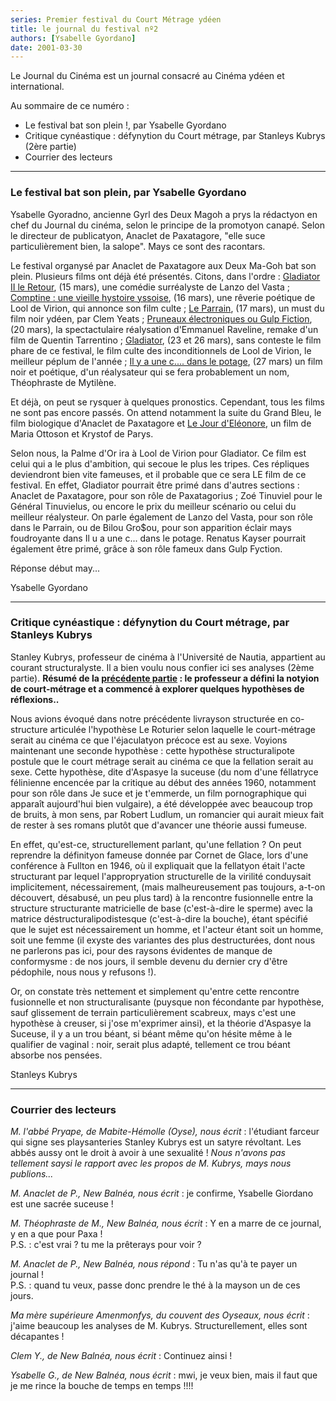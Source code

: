 ```yaml
---
series: Premier festival du Court Métrage ydéen
title: le journal du festival nº2
authors: [Ysabelle Gyordano]
date: 2001-03-30
---
```


Le Journal du Cinéma est un journal consacré au Cinéma ydéen et international. 

Au sommaire de ce numéro :

- Le festival bat son plein !, par Ysabelle Gyordano
- Critique cynéastique : défynytion du Court métrage, par Stanleys Kubrys (2ère partie)
- Courrier des lecteurs

---

### Le festival bat son plein, par Ysabelle Gyordano

Ysabelle Gyoradno, ancienne Gyrl des Deux Magoh a prys la rédactyon en chef du Journal du cinéma, selon le principe de la promotyon canapé. Selon le directeur de publicatyon, Anaclet de Paxatagore, "elle suce particulièrement bien, la salope". Mays ce sont des racontars.

Le festival organysé par Anaclet de Paxatagore aux Deux Ma-Goh bat son plein. Plusieurs films ont déjà été présentés. Citons, dans l'ordre : [Gladiator II le Retour](../475), (15 mars), une comédie surréalyste de Lanzo del Vasta ; [Comptine : une vieille hystoire yssoise](../497), (16 mars), une rêverie poétique de Lool de Virion, qui annonce son film culte ; [Le Parrain](../477), (17 mars), un must du film noir ydéen, par Clem Yeats ; [Pruneaux électroniques ou Gulp Fiction](../478), (20 mars), la spectactulaire réalysation d'Emmanuel Raveline, remake d'un film de Quentin Tarrentino ; [Gladiator](../488), (23 et 26 mars), sans conteste le film phare de ce festival, le film culte des inconditionnels de Lool de Virion, le meilleur péplum de l'année ; [Il y a une c.... dans le potage](../492), (27 mars) un film noir et poétique, d'un réalysateur qui se fera probablement un nom, Théophraste de Mytilène.

Et déjà, on peut se rysquer à quelques pronostics. Cependant, tous les films ne sont pas encore passés. On attend notamment la suite du Grand Bleu, le film biologique d'Anaclet de Paxatagore et [Le Jour d'Eléonore](../506), un film de Maria Ottoson et Krystof de Parys.

Selon nous, la Palme d'Or ira à Lool de Virion pour Gladiator. Ce film est celui qui a le plus d'ambition, qui secoue le plus les tripes. Ces répliques deviendront bien vite fameuses, et il probable que ce sera LE film de ce festival. En effet, Gladiator pourrait être primé dans d'autres sections : Anaclet de Paxatagore, pour son rôle de Paxatagorius ; Zoé Tinuviel pour le Général Tinuvielus, ou encore le prix du meilleur scénario ou celui du meilleur réalysteur. On parle également de Lanzo del Vasta, pour son rôle dans le Parrain, ou de Bilou Gro$ou, pour son apparition éclair mays foudroyante dans Il u a une c... dans le potage. Renatus Kayser pourrait également être primé, grâce à son rôle fameux dans Gulp Fyction.

Réponse début may...

Ysabelle Gyordano

---

### Critique cynéastique : défynytion du Court métrage, par Stanleys Kubrys

Stanley Kubrys, professeur de cinéma à l'Université de Nautia, appartient au courant structuralyste. Il a bien voulu nous confier ici ses analyses (2ème partie). **Résumé de la [précédente partie](../495) : le professeur a défini la notyion de court-métrage et a commencé à explorer quelques hypothèses de réflexions..**

Nous avions évoqué dans notre précédente livrayson structurée en co-structure articulée l'hypothèse Le Roturier selon laquelle le court-métrage serait au cinéma ce que l'éjaculatyon précoce est au sexe.
Voyions maintenant une seconde hypothèse : cette hypothèse structuralipote postule que le court métrage serait au cinéma ce que la fellation serait au sexe. Cette hypothèse, dite d'Aspasye la suceuse (du nom d'une féllatryce félinienne encencée par la critique au début des années 1960, notamment pour son rôle dans Je suce et je t'emmerde, un film pornographique qui apparaît aujourd'hui bien vulgaire), a été développée avec beaucoup trop de bruits, à mon sens, par Robert Ludlum, un romancier qui aurait mieux fait de rester à ses romans plutôt que d'avancer une théorie aussi fumeuse.

En effet, qu'est-ce, structurellement parlant, qu'une fellation ? On peut reprendre la définityon fameuse donnée par Cornet de Glace, lors d'une conférence à Fullton en 1946, où il expliquait que la fellatyon était l'acte structurant par lequel l'appropryation structurelle de la virilité conduysait implicitement, nécessairement, (mais malheureusement pas toujours, a-t-on découvert, désabusé, un peu plus tard) à la rencontre fusionnelle entre la structure structurante matricielle de base (c'est-à-dire le sperme) avec la matrice déstructuralipodistesque (c'est-à-dire la bouche), étant spécifié que le sujet est nécessairement un homme, et l'acteur étant soit un homme, soit une femme (il exyste des variantes des plus destructurées, dont nous ne parlerons pas ici, pour des raysons évidentes de manque de conformysme : de nos jours, il semble devenu du dernier cry d'être pédophile, nous nous y refusons !).

Or, on constate très nettement et simplement qu'entre cette rencontre fusionnelle et non structuralisante (puysque non fécondante par hypothèse, sauf glissement de terrain particulièrement scabreux, mays c'est une hypothèse à creuser, si j'ose m'exprimer ainsi), et la théorie d'Aspasye la Suceuse, il y a un trou béant, si béant même qu'on hésite même à le qualifier de vaginal : noir, serait plus adapté, tellement ce trou béant absorbe nos pensées.

Stanleys Kubrys

---

### Courrier des lecteurs

_M. l'abbé Pryape, de Mabite-Hémolle (Oyse), nous écrit_ : l'étudiant farceur qui signe ses playsanteries Stanley Kubrys est un satyre révoltant. Les abbés aussy ont le droit à avoir à une sexualité ! _Nous n'avons pas tellement saysi le rapport avec les propos de M. Kubrys, mays nous publions..._

_M. Anaclet de P., New Balnéa, nous écrit_ : je confirme, Ysabelle Giordano est une sacrée suceuse !

_M. Théophraste de M., New Balnéa, nous écrit_ : Y en a marre de ce journal, y en a que pour Paxa !  
P.S. : c'est vrai ? tu me la prêterays pour voir ?

_M. Anaclet de P., New Balnéa, nous répond_ : Tu n'as qu'à te payer un journal !  
P.S. : quand tu veux, passe donc prendre le thé à la mayson un de ces jours.

_Ma mère supérieure Amenmonfys, du couvent des Oyseaux, nous écrit_ : j'aime beaucoup les analyses de M. Kubrys. Structurellement, elles sont décapantes !

_Clem Y., de New Balnéa, nous écrit_ : Continuez ainsi !

_Ysabelle G., de New Balnéa, nous écrit_ : mwi, je veux bien, mais il faut que je me rince la bouche de temps en temps !!!!